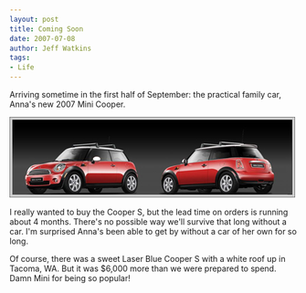```yaml
---
layout: post
title: Coming Soon
date: 2007-07-08
author: Jeff Watkins
tags:
- Life
---
```


Arriving sometime in the first half of September: the practical family car, Anna's new 2007 Mini Cooper.

<div class="figure"><img src="/assets/2007/07/my_mini.jpg"></div>

I really wanted to buy the Cooper S, but the lead time on orders is running about 4 months. There's no possible way we'll survive that long without a car. I'm surprised Anna's been able to get by without a car of her own for so long.

Of course, there was a sweet Laser Blue Cooper S with a white roof up in Tacoma, WA. But it was $6,000 more than we were prepared to spend. Damn Mini for being so popular!